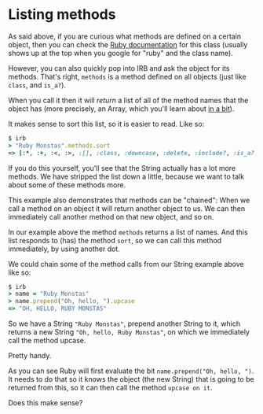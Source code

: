 # Listing methods

As said above, if you are curious what methods are defined on a certain object,
then you can check the [Ruby documentation](http://ruby-doc.org/core-2.2.0/)
for this class (usually shows up at the top when you google for "ruby" and the
class name).

However, you can also quickly pop into IRB and ask the object for its methods.
That's right, `methods` is a method defined on all objects (just like `class`,
and `is_a?`).

When you call it then it will *return* a list of all of the method names that
the object has (more precisely, an Array, which you'll learn about
[in a bit](/more_built_in_classes/arrays.html)).

It makes sense to sort this list, so it is easier to read. Like so:

```ruby
$ irb
> "Ruby Monstas".methods.sort
=> [:*, :+, :<, :>, :[], :class, :downcase, :delete, :include?, :is_a?, :length, :prepend, :start_with?]
```

If you do this yourself, you'll see that the String actually has a lot more
methods. We have stripped the list down a little, because we want to talk
about some of these methods more.

This example also demonstrates that methods can be "chained": When we call a
method on an object it will return another object to us. We can then
immediately call another method on that new object, and so on.

In our example above the method `methods` returns a list of names. And this
list responds to (has) the method `sort`, so we can call this method
immediately, by using another dot.

We could chain some of the method calls from our String example above like so:

```ruby
$ irb
> name = "Ruby Monstas"
> name.prepend("Oh, hello, ").upcase
=> "OH, HELLO, RUBY MONSTAS"
```

So we have a String `"Ruby Monstas"`, prepend another String to it, which
returns a new String `"Oh, hello, Ruby Monstas"`, on which we immediately call
the method upcase.

Pretty handy.

As you can see Ruby will first evaluate the bit `name.prepend("Oh, hello, ")`.
It needs to do that so it knows the object (the new String) that is going
to be returned from this, so it can then call the method `upcase on it`.

Does this make sense?
